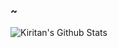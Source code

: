### ~
![Kiritan's Github Stats](https://github-readme-stats.vercel.app/api?username=1090549930&hide=issues&hide_title=true&include_all_commits=true&show_icons=true&theme=highcontrast&title_color=fff&text_color=fff)



<!--
**1090549930/1090549930** is a ✨ _special_ ✨ repository because its `README.md` (this file) appears on your GitHub profile.

Here are some ideas to get you started:

- 🔭 I’m currently working on ...
- 🌱 I’m currently learning ...
- 👯 I’m looking to collaborate on ...
- 🤔 I’m looking for help with ...
- 💬 Ask me about ...
- 📫 How to reach me: ...
- 😄 Pronouns: ...
- ⚡ Fun fact: ...
-->
